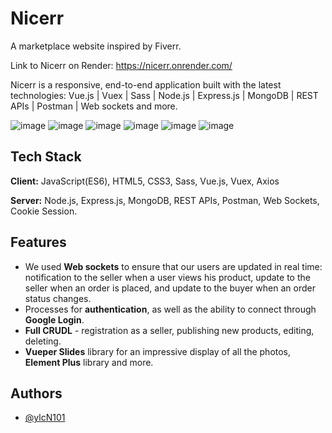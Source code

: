 # Nicerr

A marketplace website inspired by Fiverr.

Link to Nicerr on Render: https://nicerr.onrender.com/

Nicerr is a responsive, end-to-end application built with the latest technologies: 
Vue.js | Vuex | Sass | Node.js | Express.js | MongoDB | REST APIs | Postman | Web sockets and more.

![image](https://ik.imagekit.io/tfcgjzp4c/GITHUB__1.png?updatedAt=1683489192573)
![image](https://ik.imagekit.io/tfcgjzp4c/GTIHUB__2.png?updatedAt=1683489360029)
![image](https://ik.imagekit.io/tfcgjzp4c/GIHUB__3.png?updatedAt=1683489386617)
![image](https://ik.imagekit.io/tfcgjzp4c/GIHUB__4.png?updatedAt=1683489386075)
![image](https://ik.imagekit.io/tfcgjzp4c/GITHUB__5.png?updatedAt=1683489383851)
![image](https://ik.imagekit.io/tfcgjzp4c/GITHUB__6.png?updatedAt=1683489382977)

## Tech Stack

**Client:** JavaScript(ES6), HTML5, CSS3, Sass, Vue.js, Vuex, Axios

**Server:** Node.js, Express.js, MongoDB, REST APIs, Postman, Web Sockets, Cookie Session.

## Features
- We used **Web sockets** to ensure that our users are updated in real time: notification to the seller when a user views his product, update to the seller when an order is placed, and update to the buyer when an order status changes. 
- Processes for **authentication**, as well as the ability to connect through **Google Login**.
- **Full CRUDL** - registration as a seller, publishing new products, editing, deleting.
- **Vueper Slides** library for an impressive display of all the photos, **Element Plus** library and more.

## Authors

- [@ylcN101](https://github.com/ylcN101)

